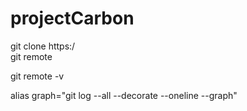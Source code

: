 # projectCarbon

git clone https:/
\
git remote 

git remote -v


alias graph="git log --all --decorate --oneline --graph"

